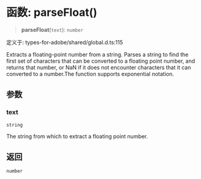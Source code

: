 # 函数: parseFloat()

> **parseFloat**(`text`): `number`

定义于: types-for-adobe/shared/global.d.ts:115

Extracts a floating-point number from a string.
Parses a string to find the first set of characters that can be converted to a floating point number, and returns that number, or NaN if it does not encounter characters that it can converted to a number.The function supports exponential notation.

## 参数

### text

`string`

The string from which to extract a floating point number.

## 返回

`number`
